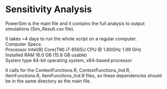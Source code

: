 # Sensitivity Analysis

PowerSim is the main file and it contains the full analysis to output simulations (Sim_Result.csv file).

It takes ~4 days to run the whole script on a regular computer. <br>
Computer Specs: <br>
Processor	Intel(R) Core(TM) i7-8565U CPU @ 1.80GHz   1.99 GHz <br>
Installed RAM	16.0 GB (15.8 GB usable) <br>
System type	64-bit operating system, x64-based processor <br>

It calls for the ContextFunctions.R, ContextFunctions_Ind.R, ItemFunctions.R, ItemFunctions_Ind.R files, so these dependencies should be in the same directory as the main file.
